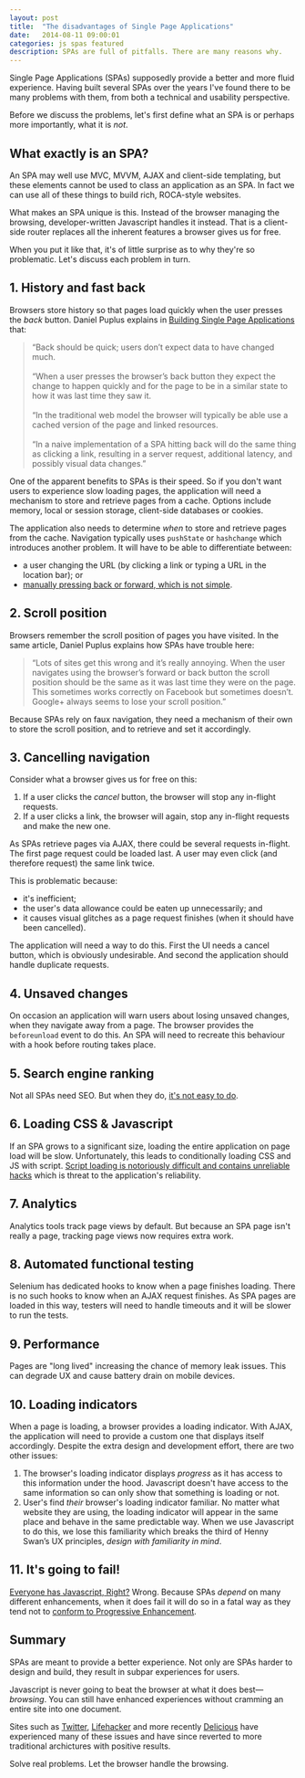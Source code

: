 ```yaml
---
layout: post
title:  "The disadvantages of Single Page Applications"
date:   2014-08-11 09:00:01
categories: js spas featured
description: SPAs are full of pitfalls. There are many reasons why.
---
```


Single Page Applications (SPAs) supposedly provide a better and more fluid experience. Having built several SPAs over the years I've found there to be many problems with them, from both a technical and usability perspective.

Before we discuss the problems, let's first define what an SPA is or perhaps more importantly, what it is *not*.

## What exactly is an SPA?

An SPA may well use MVC, MVVM, AJAX and client-side templating, but these elements cannot be used to class an application as an SPA. In fact we can use all of these things to build rich, ROCA-style websites.

What makes an SPA unique is this. Instead of the browser managing the browsing, developer-written Javascript handles it instead. That is a client-side router replaces all the inherent features a browser gives us for free.

When you put it like that, it's of little surprise as to why they're so problematic. Let's discuss each problem in turn.

## 1. History and fast back

Browsers store history so that pages load quickly when the user presses the *back* button. Daniel Puplus explains in [Building Single Page Applications](https://medium.com/joys-of-javascript/4353246f4480) that:

> &ldquo;Back should be quick; users don’t expect data to have changed much.<br><br>
> &ldquo;When a user presses the browser’s back button they expect the change to happen quickly and for the page to be in a similar state to how it was last time they saw it.<br><br>
> &ldquo;In the traditional web model the browser will typically be able use a cached version of the page and linked resources.<br><br>
> &ldquo;In a naive implementation of a SPA hitting back will do the same thing as clicking a link, resulting in a server request, additional latency, and possibly visual data changes.&rdquo;

One of the apparent benefits to SPAs is their speed. So if you don't want users to experience slow loading pages, the application will need a mechanism to store and retrieve pages from a cache. Options include memory, local or session storage, client-side databases or cookies.

The application also needs to determine *when* to store and retrieve pages from the cache. Navigation typically uses `pushState` or `hashchange` which introduces another problem. It will have to be able to differentiate between:

* a user changing the URL (by clicking a link or typing a URL in the location bar); or
* [manually pressing back or forward, which is not simple](http://stackoverflow.com/questions/2008806/how-to-detect-if-the-user-clicked-the-back-button).

## 2. Scroll position

Browsers remember the scroll position of pages you have visited. In the same article, Daniel Puplus explains how SPAs have trouble here:

> &ldquo;Lots of sites get this wrong and it’s really annoying. When the user navigates using the browser’s forward or back button the scroll position should be the same as it was last time they were on the page. This sometimes works correctly on Facebook but sometimes doesn’t. Google+ always seems to lose your scroll position.&rdquo;

Because SPAs rely on faux navigation, they need a mechanism of their own to store the scroll position, and to retrieve and set it accordingly.

## 3. Cancelling navigation

Consider what a browser gives us for free on this:

1. If a user clicks the *cancel* button, the browser will stop any in-flight requests.
2. If a user clicks a link, the browser will again, stop any in-flight requests and make the new one.

As SPAs retrieve pages via AJAX, there could be several requests in-flight. The first page request could be loaded last. A user may even click (and therefore request) the same link twice.

This is problematic because:

- it's inefficient;
- the user's data allowance could be eaten up unnecessarily; and
- it causes visual glitches as a page request finishes (when it should have been cancelled).

The application will need a way to do this. First the UI needs a cancel button, which is obviously undesirable. And second the application should handle duplicate requests.

## 4. Unsaved changes

On occasion an application will warn users about losing unsaved changes, when they navigate away from a page. The browser provides the `beforeunload` event to do this. An SPA will need to recreate this behaviour with a hook before routing takes place.

## 5. Search engine ranking

Not all SPAs need SEO. But when they do, [it's not easy to do](http://stackoverflow.com/questions/7549306/single-page-js-websites-and-seo).

## 6. Loading CSS &amp; Javascript

If an SPA grows to a significant size, loading the entire application on page load will be slow. Unfortunately, this leads to conditionally loading CSS and JS with script. [Script loading is notoriously difficult and contains unreliable hacks](http://blog.getify.com/labjs-script-loading-the-way-it-should-be/) which is threat to the application's reliability.

## 7. Analytics

Analytics tools track page views by default. But because an SPA page isn't really a page, tracking page views now requires extra work.

## 8. Automated functional testing

Selenium has dedicated hooks to know when a page finishes loading. There is no such hooks to know when an AJAX request finishes. As SPA pages are loaded in this way, testers will need to handle timeouts and it will be slower to run the tests.

## 9. Performance

Pages are "long lived" increasing the chance of memory leak issues. This can degrade UX and cause battery drain on mobile devices.

## 10. Loading indicators

When a page is loading, a browser provides a loading indicator. With AJAX, the application will need to provide a custom one that displays itself accordingly. Despite the extra design and development effort, there are two other issues:

1. The browser's loading indicator displays *progress* as it has access to this information under the hood. Javascript doesn't have access to the same information so can only show that something is loading or not.
2. User's find *their* browser's loading indicator familiar. No matter what website they are using, the loading indicator will appear in the same place and behave in the same predictable way. When we use Javascript to do this, we lose this familiarity which breaks the third of Henny Swan’s UX principles, *design with familiarity in mind*.

## 11. It's going to fail!

[Everyone has Javascript, Right?](http://kryogenix.org/code/browser/everyonehasjs.html) Wrong. Because SPAs *depend* on many different enhancements, when it does fail it will do so in a fatal way as they tend not to [conform to Progressive Enhancement](/articles/writing-javascript-that-conforms-to-progressive-enhancement/).

## Summary

SPAs are meant to provide a better experience. Not only are SPAs harder to design and build, they result in subpar experiences for users.

Javascript is never going to beat the browser at what it does best&mdash;*browsing*. You can still have enhanced experiences without cramming an entire site into one document.

Sites such as [Twitter](https://blog.twitter.com/2012/improving-performance-on-twittercom), [Lifehacker](http://isolani.co.uk/blog/javascript/BreakingTheWebWithHashBangs) and more recently [Delicious](http://blog.delicious.com/2016/01/delicious-changes/) have experienced many of these issues and have since reverted to more traditional archictures with positive results.

Solve real problems. Let the browser handle the browsing.
